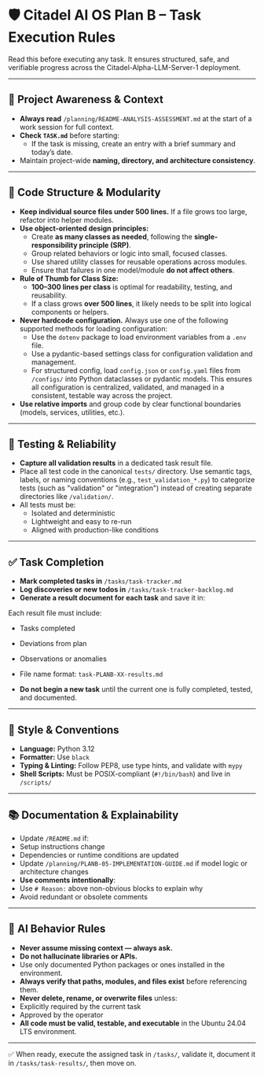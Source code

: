 # 🛡️ Citadel AI OS Plan B – Task Execution Rules

Read this before executing any task. It ensures structured, safe, and verifiable progress across the Citadel-Alpha-LLM-Server-1 deployment.

---

## 🔄 Project Awareness & Context

- **Always read** `/planning/README-ANALYSIS-ASSESSMENT.md` at the start of a work session for full context.
- **Check `TASK.md`** before starting:
  - If the task is missing, create an entry with a brief summary and today’s date.
- Maintain project-wide **naming, directory, and architecture consistency**.

---

## 🧱 Code Structure & Modularity

- **Keep individual source files under 500 lines.** If a file grows too large, refactor into helper modules.
- **Use object-oriented design principles:**
  - Create **as many classes as needed**, following the **single-responsibility principle (SRP)**.
  - Group related behaviors or logic into small, focused classes.
  - Use shared utility classes for reusable operations across modules.
  - Ensure that failures in one model/module **do not affect others**.
- **Rule of Thumb for Class Size:**
  - **100–300 lines per class** is optimal for readability, testing, and reusability.
  - If a class grows **over 500 lines**, it likely needs to be split into logical components or helpers.
- **Never hardcode configuration.** Always use one of the following supported methods for loading configuration:
  - Use the `dotenv` package to load environment variables from a `.env` file.
  - Use a pydantic-based settings class for configuration validation and management.
  - For structured config, load `config.json` or `config.yaml` files from `/configs/` into Python dataclasses or pydantic models.
  This ensures all configuration is centralized, validated, and managed in a consistent, testable way across the project.
- **Use relative imports** and group code by clear functional boundaries (models, services, utilities, etc.).

---

## 🧪 Testing & Reliability

- **Capture all validation results** in a dedicated task result file.
- Place all test code in the canonical `tests/` directory. Use semantic tags, labels, or naming conventions (e.g., `test_validation_*.py`) to categorize tests (such as "validation" or "integration") instead of creating separate directories like `/validation/`.
- All tests must be:
  - Isolated and deterministic
  - Lightweight and easy to re-run
  - Aligned with production-like conditions

---

## ✅ Task Completion

- **Mark completed tasks in** `/tasks/task-tracker.md`
- **Log discoveries or new todos in** `/tasks/task-tracker-backlog.md`
- **Generate a result document for each task** and save it in:

Each result file must include:
- Tasks completed
- Deviations from plan
- Observations or anomalies
- File name format: `task-PLANB-XX-results.md`

- **Do not begin a new task** until the current one is fully completed, tested, and documented.

---

## 📎 Style & Conventions

- **Language:** Python 3.12
- **Formatter:** Use `black`
- **Typing & Linting:** Follow PEP8, use type hints, and validate with `mypy`
- **Shell Scripts:** Must be POSIX-compliant (`#!/bin/bash`) and live in `/scripts/`

---

## 📚 Documentation & Explainability

- Update `/README.md` if:
- Setup instructions change
- Dependencies or runtime conditions are updated
- Update `/planning/PLANB-05-IMPLEMENTATION-GUIDE.md` if model logic or architecture changes
- **Use comments intentionally**:
- Use `# Reason:` above non-obvious blocks to explain why
- Avoid redundant or obsolete comments

---

## 🧠 AI Behavior Rules

- **Never assume missing context — always ask.**
- **Do not hallucinate libraries or APIs.**
- Use only documented Python packages or ones installed in the environment.
- **Always verify that paths, modules, and files exist** before referencing them.
- **Never delete, rename, or overwrite files** unless:
- Explicitly required by the current task
- Approved by the operator
- **All code must be valid, testable, and executable** in the Ubuntu 24.04 LTS environment.

---

✅ When ready, execute the assigned task in `/tasks/`, validate it, document it in `/tasks/task-results/`, then move on.
